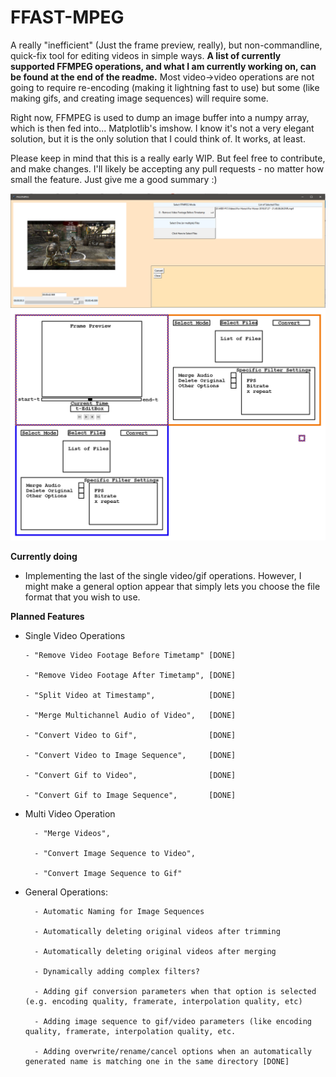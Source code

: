 # FFAST-MPEG
 A really "inefficient" (Just the frame preview, really), but non-commandline, quick-fix tool for editing videos in simple ways. **A list of currently supported FFMPEG operations, and what I am currently working on, can be found at the end of the readme.** Most video->video operations are not going to require re-encoding (making it lightning fast to use) but some (like making gifs, and creating image sequences) will require some.

Right now, FFMPEG is used to dump an image buffer into a numpy array, which is then fed into... Matplotlib's imshow. I know it's not a very elegant solution, but it is the only solution that I could think of. It works, at least.

Please keep in mind that this is a really early WIP. But feel free to contribute, and make changes. I'll likely be accepting any pull requests - no matter how small the feature. Just give me a good summary :)

![The appearance of the Editor in version v0.1](https://raw.githubusercontent.com/DeltaMod/FFAST-MPEG/master/FFAST-MPEG.PNG)
![The planned appearance of the Editor for version whatever.](https://raw.githubusercontent.com/DeltaMod/FFAST-MPEG/master/FFAST-MPEG-Layout.png)

**Currently doing**
  * Implementing the last of the single video/gif operations. However, I might make a general option appear that simply lets you choose the file format that you wish to use. 
  

  
**Planned Features**

 * Single Video Operations

       - "Remove Video Footage Before Timetamp" [DONE]
       
       - "Remove Video Footage After Timetamp", [DONE]
       
       - "Split Video at Timestamp",            [DONE]
       
       - "Merge Multichannel Audio of Video",   [DONE]
       
       - "Convert Video to Gif",                [DONE]      
       
       - "Convert Video to Image Sequence",     [DONE]
       
       - "Convert Gif to Video",                [DONE] 
       
       - "Convert Gif to Image Sequence",       [DONE]

* Multi Video Operation

        - "Merge Videos",
        
        - "Convert Image Sequence to Video",
        
        - "Convert Image Sequence to Gif"
        
* General Operations:
 
        - Automatic Naming for Image Sequences
 
        - Automatically deleting original videos after trimming
 
        - Automatically deleting original videos after merging
        
        - Dynamically adding complex filters?
        
        - Adding gif conversion parameters when that option is selected (e.g. encoding quality, framerate, interpolation quality, etc)
        
        - Adding image sequence to gif/video parameters (like encoding quality, framerate, interpolation quality, etc.
        
        - Adding overwrite/rename/cancel options when an automatically generated name is matching one in the same directory [DONE]
  

